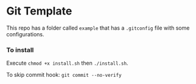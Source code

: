 # Git Template

This repo has a folder called `example` that has a `.gitconfig` file with some
configurations.

### To install
Execute `chmod +x install.sh` then `./install.sh`.

To skip commit hook:
`git commit --no-verify`
